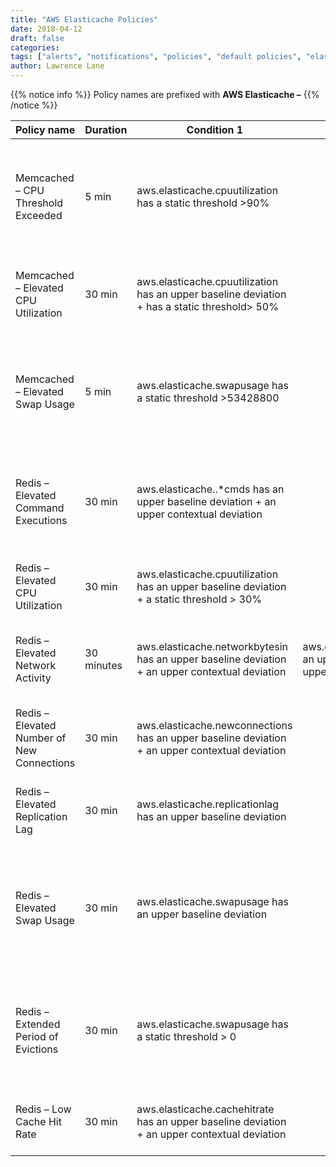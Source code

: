 ```yaml
---
title: "AWS Elasticache Policies"
date: 2018-04-12
draft: false
categories:
tags: ["alerts", "notifications", "policies", "default policies", "elasticache", "aws"]
author: Lawrence Lane
---
```

{{% notice info %}}
Policy names are prefixed with **AWS Elasticache –**
{{% /notice %}}

| Policy name                                | Duration   | Condition 1                                                                                    | (and) Condition 2                                                                              | Category | Description                                                                                                                                                                             |
|--------------------------------------------|------------|------------------------------------------------------------------------------------------------|------------------------------------------------------------------------------------------------|----------|-----------------------------------------------------------------------------------------------------------------------------------------------------------------------------------------|
| Memcached – CPU Threshold Exceeded         | 5 min      | aws.elasticache.cpuutilization has a static threshold >90%                                     |                                                                                                | CRITICAL | The Memcached Node has exceeded the CPU threshold of 90%. The cache cluster may need to be scaled, either by using a larger node type or by adding more nodes.                          |
| Memcached – Elevated CPU Utilization       | 30 min     | aws.elasticache.cpuutilization  has an upper baseline deviation + has a static threshold> 50%  |                                                                                                | WARNING  | CPU utilization for the Memcached Node has been higher than expected for at least 30 minutes.                                                                                           |
| Memcached – Elevated Swap Usage            | 5 min      | aws.elasticache.swapusage has a static threshold >53428800                                     |                                                                                                | CRITICAL | Swap usage on the Memcached Node has exceeded 50 MB. It is recommended that you increase the value of the ConnectionOverhead parameter.                                                 |
| Redis – Elevated Command Executions        | 30 min     | aws.elasticache..*cmds has an upper baseline deviation + an upper contextual deviation         |                                                                                                | WARNING  | One or more command types on the Redis node have been experiencing a higher than expected number of executions for at least 30 minutes.                                                 |
| Redis – Elevated CPU Utilization           | 30 min     | aws.elasticache.cpuutilization has an upper baseline deviation + a static threshold > 30%      |                                                                                                | WARNING  | CPU utilization for the Redis Node has been higher than expected for at least 30 minutes.                                                                                               |
| Redis – Elevated Network Activity          | 30 minutes | aws.elasticache.networkbytesin has an upper baseline deviation + an upper contextual deviation | aws.elasticache.networkbytesouthas an upper baseline deviation + an upper contextual deviation | WARNING  | Network activity to/from the Redis node has been higher than expected for at least 30 minutes.                                                                                          |
| Redis – Elevated Number of New Connections | 30 min     | aws.elasticache.newconnections has an upper baseline deviation + an upper contextual deviation |                                                                                                | WARNING  | The number of new connections being opened to the Redis node has beenhigher than expected for at least 30 minutes.                                                                      |
| Redis – Elevated Replication Lag           | 30 min     | aws.elasticache.replicationlag has an upper baseline deviation                                 |                                                                                                | WARNING  | Replication lag for the Redis node has been higher than expected for atleast 30 minutes.                                                                                                |
| Redis – Elevated Swap Usage                | 30 min     | aws.elasticache.swapusage has an upper baseline deviation                                      |                                                                                                | WARNING  | Swap usage on the Redis Node has been higher than expected for at least30 minutes. Extended swapping indicates a low physical memory condition,and can lead to performance degradation. |
| Redis – Extended Period of Evictions       | 30 min     | aws.elasticache.swapusage has a static threshold > 0                                           |                                                                                                | WARNING  | Evictions for the Redis node have been greater than 0 for at least 30minutes. This could indicate a low memory condition, and may impactperformance.                                    |
| Redis – Low Cache Hit Rate                 | 30 min     | aws.elasticache.cachehitrate has an upper baseline deviation + an upper contextual deviation   |                                                                                                | WARNING  | The cache hit rate for the Redis node has been lower than expected forat least 30 minutes.                                                                                              |
